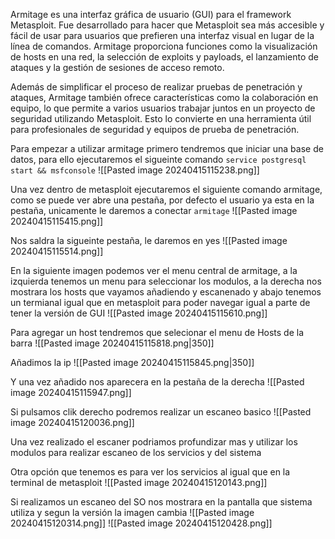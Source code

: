 Armitage es una interfaz gráfica de usuario (GUI) para el framework Metasploit. Fue desarrollado para hacer que Metasploit sea más accesible y fácil de usar para usuarios que prefieren una interfaz visual en lugar de la línea de comandos. Armitage proporciona funciones como la visualización de hosts en una red, la selección de exploits y payloads, el lanzamiento de ataques y la gestión de sesiones de acceso remoto.

Además de simplificar el proceso de realizar pruebas de penetración y ataques, Armitage también ofrece características como la colaboración en equipo, lo que permite a varios usuarios trabajar juntos en un proyecto de seguridad utilizando Metasploit. Esto lo convierte en una herramienta útil para profesionales de seguridad y equipos de prueba de penetración.


Para empezar a utilizar armitage primero tendremos que iniciar una base de datos, para ello ejecutaremos el sigueinte comando
`service postgresql start && msfconsole`
![[Pasted image 20240415115238.png]]

Una vez dentro de metasploit ejecutaremos el siguiente comando armitage, como se puede ver abre una pestaña, por defecto el usuario ya esta en la pestaña, unicamente le daremos a conectar
`armitage`
![[Pasted image 20240415115415.png]]

Nos saldra la sigueinte pestaña, le daremos en yes
![[Pasted image 20240415115514.png]]

En la siguiente imagen podemos ver el menu central de armitage, a la izquierda tenemos un menu para seleccionar los modulos, a la derecha nos mostrara los hosts que vayamos añadiendo y escanenado y abajo tenemos un termianal igual que en metasploit para poder navegar igual a parte de tener la versión de GUI
![[Pasted image 20240415115610.png]]

Para agregar un host tendremos que selecionar el menu de Hosts de la barra
![[Pasted image 20240415115818.png|350]]

Añadimos la ip
![[Pasted image 20240415115845.png|350]]

Y una vez añadido nos aparecera en la pestaña de la derecha
![[Pasted image 20240415115947.png]]

Si pulsamos clik derecho podremos realizar un escaneo basico
![[Pasted image 20240415120036.png]]

Una vez realizado el escaner podriamos profundizar mas y utilizar los modulos para realizar escaneo de los servicios y del sistema

Otra opción que tenemos es para ver los servicios al igual que en la terminal de metasploit 
![[Pasted image 20240415120143.png]]

Si realizamos un escaneo del SO nos mostrara en la pantalla que sistema utiliza y segun la versión la imagen cambia
![[Pasted image 20240415120314.png]]
![[Pasted image 20240415120428.png]]

